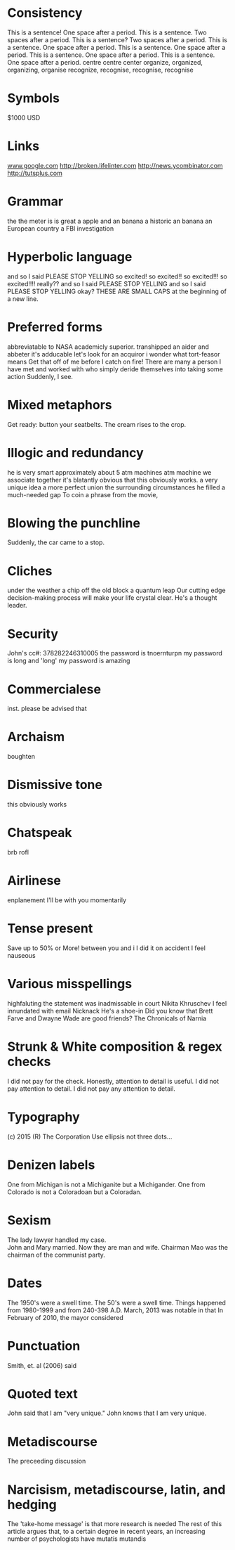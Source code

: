 # Consistency
This is a sentence! One space after a period.
This is a sentence.  Two spaces after a period. 
This is a sentence?  Two spaces after a period. 
This is a sentence. One space after a period.
This is a sentence. One space after a period.
This is a sentence. One space after a period.
This is a sentence. One space after a period.
centre centre center
organize, organized, organizing, organise
recognize, recognise, recognise, recognise

# Symbols
$1000 USD

# Links
www.google.com
http://broken.lifelinter.com
http://news.ycombinator.com
http://tutsplus.com

# Grammar
the the meter is is great
a apple and an banana
a historic
an banana
an European country
a FBI investigation

# Hyperbolic language
and so I said PLEASE STOP YELLING
so excited!
so excited!!
so excited!!!
so excited!!!!
really??
and so I said PLEASE STOP YELLING
and so I said PLEASE STOP YELLING okay?
THESE ARE SMALL CAPS at the beginning of a new line.

# Preferred forms
abbreviatable to NASA
academicly superior.
transhipped
an aider and abbeter
it's adducable
let's look for an acquiror
i wonder what tort-feasor means
Get that off of me before I catch on fire!
There are many a person I have met and worked with who simply deride themselves into taking some action
Suddenly, I see.

# Mixed metaphors
Get ready: button your seatbelts.
The cream rises to the crop.

# Illogic and redundancy
he is very smart
approximately about 5 atm machines
atm machine
we associate together
it's blatantly obvious that this obviously works.
a very unique idea
a more perfect union
the surrounding circumstances
he filled a much-needed gap
To coin a phrase from the movie,

# Blowing the punchline
Suddenly, the car came to a stop.

# Cliches
under the weather
a chip off the old block
a quantum leap
Our cutting edge decision-making process will make your life crystal clear.
He's a thought leader.

# Security
John's cc#:
378282246310005
the password is tnoernturpn
my password is long and 'long'
my password is amazing

# Commercialese
inst.
please be advised that

# Archaism
boughten

# Dismissive tone
this obviously works

# Chatspeak
brb
rofl

# Airlinese
enplanement
I'll be with you momentarily

# Tense present
Save up to 50% or More!
between you and i
I did it on accident
I feel nauseous

# Various misspellings
highfaluting
the statement was inadmissable in court
Nikita Khruschev
I feel innundated with email
Nicknack
He's a shoe-in
Did you know that Brett Farve and Dwayne Wade are good friends?
The Chronicals of Narnia

# Strunk & White composition & regex checks
I did not pay for the check. Honestly, attention to detail is useful.
I did not pay attention to detail.
I did not pay any attention to detail.

# Typography
(c) 2015
(R) The Corporation
Use ellipsis not three dots...

# Denizen labels
One from Michigan is not a Michiganite but a Michigander.
One from Colorado is not a Coloradoan but a Coloradan.

# Sexism
The lady lawyer handled my case.  
John and Mary married. Now they are man and wife.
Chairman Mao was the chairman of the communist party. 

# Dates
The 1950's were a swell time.
The 50's were a swell time.
Things happened from 1980-1999 and from 240-398 A.D.
March, 2013 was notable in that
In February of 2010, the mayor considered

# Punctuation
Smith, et. al (2006) said

# Quoted text
John said that I am "very unique."
John knows that I am very unique.

# Metadiscourse
The preceeding discussion

# Narcisism, metadiscourse, latin, and hedging
The 'take-home message' is that
more research is needed 
The rest of this article argues that, to a certain degree
in recent years, an increasing number of psychologists have 
mutatis mutandis
